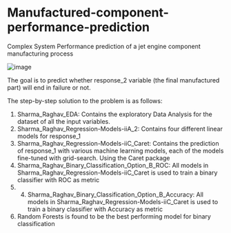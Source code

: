 # Manufactured-component-performance-prediction
Complex System Performance prediction of a jet engine component manufacturing process

![image](https://user-images.githubusercontent.com/50777880/125146605-a6cc9700-e0f4-11eb-8965-accdd8781d05.png)

The goal is to predict whether response_2 variable (the final manufactured part) will end in failure or not.

The step-by-step solution to the problem is as follows:

1. Sharma_Raghav_EDA: Contains the exploratory Data Analysis for the dataset of all the input variables.
2. Sharma_Raghav_Regression-Models-iiA_2: Contains four different linear models for response_1
3. Sharma_Raghav_Regression-Models-iiC_Caret: Contains the prediction of response_1 with various machine learning models, each of the models fine-tuned with grid-search. Using the Caret package
4. Sharma_Raghav_Binary_Classification_Option_B_ROC: All models in Sharma_Raghav_Regression-Models-iiC_Caret is used to train a binary classifier with ROC as metric
5. 4. Sharma_Raghav_Binary_Classification_Option_B_Accuracy: All models in Sharma_Raghav_Regression-Models-iiC_Caret is used to train a binary classifier with Accuracy as metric
6. Random Forests is found to be the best performing model for binary classification


